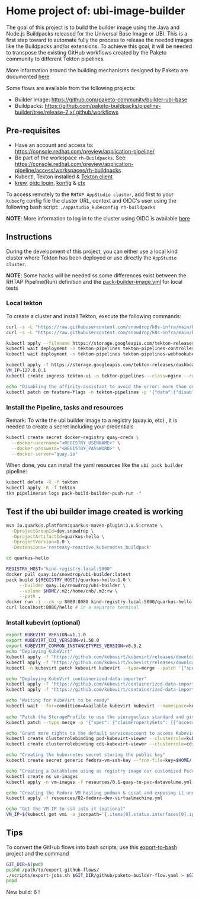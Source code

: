 # Home project of: ubi-image-builder

The goal of this project is to build the builder image using the Java and Node.js Buildpacks released for the Universal Base Image or UBI.
This is a first step toward to automate fully the process to release the needed images like the Buildpacks and/or extensions.
To achieve this goal, it will be needed to transpose the existing GitHub workflows created by the Paketo community to different Tekton pipelines.

More information around the building mechanisms designed by Paketo are documented [here](https://docs.google.com/document/d/1D5J14phPzXIN4-QVMs4xMy8NPuqN72LTbq6Eu1E1PE4/edit)

Some flows are available from the following projects: 
- Builder image: https://github.com/paketo-community/builder-ubi-base
- Buildpacks: https://github.com/paketo-buildpacks/pipeline-builder/tree/release-2.x/.github/workflows

## Pre-requisites

- Have an account and access to: https://console.redhat.com/preview/application-pipeline/
- Be part of the workspace `rh-Buildpacks`. See: https://console.redhat.com/preview/application-pipeline/access/workspaces/rh-buildpacks
- Kubectl, Tekton installed & [Tekton client](https://tekton.dev/docs/cli/)
- [krew](https://krew.sigs.k8s.io/), [oidc login](https://github.com/int128/kubelogin), [konfig](https://github.com/corneliusweig/konfig) & [ctx](https://github.com/ahmetb/kubectx)

To access remotely to the `RHTAP AppStudio cluster`, add first to your `kubecfg` config file the cluster URL, context and OIDC's user using the 
following bash script: `./appstudio_kubeconfig rh-buildpacks`

**NOTE**: More information to log in to the cluster using OIDC is available [here](https://docs.google.com/document/d/1hFvQDH1H6MGNqTGfcZpyl2h8OIaynP8sokZohCS0Su0/edit#heading=h.bksi3q7km0i)

## Instructions

During the development of this project, you can either use a local kind cluster where Tekton has been deployed or use directly the `AppStudio cluster`.

**NOTE**: Some hacks will be needed ss some differences exist between the RHTAP Pipeline(Run) definition and the [pack-builder-image.yml](tekton%2Fpipeline%2Fpack-builder-image%2F0.1%2Fpack-builder-image.yml) for local tests

### Local tekton

To create a cluster and install Tekton, execute the following commands:
```bash
curl -s -L "https://raw.githubusercontent.com/snowdrop/k8s-infra/main/kind/kind.sh" | bash -s install --delete-kind-cluster                                   
curl -s -L "https://raw.githubusercontent.com/snowdrop/k8s-infra/main/kind/registry.sh" | bash -s install --registry-name kind-registry.local

kubectl apply --filename https://storage.googleapis.com/tekton-releases/pipeline/latest/release.yaml
kubectl wait deployment -n tekton-pipelines tekton-pipelines-controller --for condition=Available=True --timeout=90s
kubectl wait deployment -n tekton-pipelines tekton-pipelines-webhookubectl --for condition=Available=True --timeout=90s

kubectl apply -f https://storage.googleapis.com/tekton-releases/dashboard/latest/release.yaml
VM_IP=127.0.0.1                                                                                                       
kubectl create ingress tekton-ui -n tekton-pipelines --class=nginx --rule="tekton-ui.$VM_IP.nip.io/*=tekton-dashboard:9097"

echo "Disabling the affinity-assistant to avoid the error: more than one PersistentVolumeClaim is bound to a TaskRun = pod"
kubectl patch cm feature-flags -n tekton-pipelines -p '{"data":{"disable-affinity-assistant":"true"}}'
```

### Install the Pipeline, tasks and resources

Remark: To write the ubi builder image to a registry (quay.io, etc) , it is needed to create a secret including your credentials
```bash
kubectl create secret docker-registry quay-creds \
  --docker-username="<REGISTRY_USERNAME>" \
  --docker-password="<REGISTRY_PASSWORD>" \
  --docker-server="quay.io"
```

When done, you can install the yaml resources like the `ubi pack builder` pipeline: 
```bash
kubectl delete -R -f tekton
kubectl apply -R -f tekton
tkn pipelinerun logs pack-build-builder-push-run -f
```

## Test if the ubi builder image created is working

```bash
mvn io.quarkus.platform:quarkus-maven-plugin:3.8.5:create \
  -DprojectGroupId=dev.snowdrop \
  -DprojectArtifactId=quarkus-hello \
  -DprojectVersion=1.0 \
  -Dextensions='resteasy-reactive,kubernetes,buildpack'

cd quarkus-hello

REGISTRY_HOST="kind-registry.local:5000"
docker pull quay.io/snowdrop/ubi-builder:latest
pack build ${REGISTRY_HOST}/quarkus-hello:1.0 \
     --builder quay.io/snowdrop/ubi-builder \
     --volume $HOME/.m2:/home/cnb/.m2:rw \
     --path .  
docker run -i --rm -p 8080:8080 kind-registry.local:5000/quarkus-hello:1.0
curl localhost:8080/hello # in a separate terminal
```

### Install kubevirt (optional)

```bash
export KUBEVIRT_VERSION=v1.1.0
export KUBEVIRT_CDI_VERSION=v1.58.0
export KUBEVIRT_COMMON_INSTANCETYPES_VERSION=v0.3.2
echo "Deploying KubeVirt"
kubectl apply -f "https://github.com/kubevirt/kubevirt/releases/download/${KUBEVIRT_VERSION}/kubevirt-operator.yaml"
kubectl apply -f "https://github.com/kubevirt/kubevirt/releases/download/${KUBEVIRT_VERSION}/kubevirt-cr.yaml"
kubectl -n kubevirt patch kubevirt kubevirt --type=merge --patch '{"spec":{"configuration":{"developerConfiguration":{"useEmulation":true}}}}'

echo "Deploying KubeVirt containerized-data-importer"
kubectl apply -f "https://github.com/kubevirt/containerized-data-importer/releases/download/${KUBEVIRT_CDI_VERSION}/cdi-operator.yaml"
kubectl apply -f "https://github.com/kubevirt/containerized-data-importer/releases/download/${KUBEVIRT_CDI_VERSION}/cdi-cr.yaml"

echo "Waiting for KubeVirt to be ready"
kubectl wait --for=condition=Available kubevirt kubevirt --namespace=kubevirt --timeout=5m
          
echo "Patch the StorageProfile to use the storageclass standard and give ReadWrite access"
kubectl patch --type merge -p '{"spec": {"claimPropertySets": [{"accessModes": ["ReadWriteOnce"]}]}}' StorageProfile standard

echo "Grant more rights to the default serviceaccount to access Kubevirt & Kubevirt CDI"
kubectl create clusterrolebinding pod-kubevirt-viewer --clusterrole=kubevirt.io:view --serviceaccount=default:default
kubectl create clusterrolebinding cdi-kubevirt-viewer --clusterrole=cdi.kubevirt.io:view --serviceaccount=default:default

echo "Creating the kubernetes secret storing the public key"
kubectl create secret generic fedora-vm-ssh-key --from-file=key=$HOME/.ssh/id_rsa.pub     

echo "Creating a DataVolume using as registry image our customized Fedora Cloud OS packaging: podman, socat"
kubectl create ns vm-images
kubectl apply -n vm-images -f resources/0.1-quay-to-pvc-datavolume.yml

echo "Creating the Fedora VM hosting podman & socat and exposing it under port => <VM_IP>:2376"
kubectl apply -f resources/02-fedora-dev-virtualmachine.yml

echo "Get the VM IP to ssh into it (optional"
VM_IP=$(kubectl get vmi -o jsonpath='{.items[0].status.interfaces[0].ipAddress}')
```


## Tips 

To convert the GitHub flows into bash scripts, use this [export-to-bash](https://github.com/snowdrop/export-github-flows/blob/main/README.md) project and the command
    
```bash
GIT_DIR=$(pwd)
pushd /path/to/export-github-flows/
./scripts/export-jobs.sh $GIT_DIR/github/paketo-builder-flow.yaml > $GIT_DIR/github/paketo-builder-push-bash.txt
popd
```

New build: 6 !

